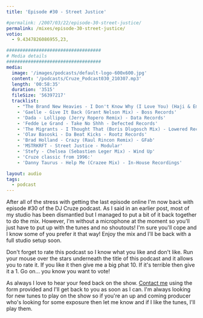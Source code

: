```yaml
---
title: 'Episode #30 - Street Justice'

#permalink: /2007/03/22/episode-30-street-justice/
permalink: /mixes/episode-30-street-justice/
votio:
  - 9.4347826086955,23,

###################################
# Media details
###################################
media:
  image: '/images/podcasts/default-logo-600x600.jpg'
  content: '/podcasts/Cruze_Podcast030_210307.mp3'
  length: '00:58:35'
  duration: '3515'
  fileSize: '56397217'
  tracklist:
    - "The Brand New Heavies - I Don't Know Why (I Love You) (Haji & Emanuel Remix) - TBNH"
    - 'Gaelle - Give It Back (Grant Nelson Mix) - Boss Records'
    - 'Dada - Lollipop (Jerry Ropero Remix) - Data Records'
    - 'Fedde Le Grand - Take No Shhh - Defected Records'
    - 'The Migrants - I Thought That (Boris Dlugosch Mix) - Lowered Recordings'
    - 'Olav Basoski - Da Beat Kicks - Rootz Records'
    - 'Brad Holland - Crazy (Raul Rincon Remix) - GFab'
    - 'MSTRKRFT - Street Justice - Modular'
    - 'Stefy - Chelsea (Sebastien Leger Mix) - Wind Up'
    - 'Cruze classic from 1996:'
    - 'Danny Taurus - Help Me (Crazee Mix) - In-House Recordings'

layout: audio
tags:
  - podcast
---
```


After all of the stress with getting the last episode online I'm now back with episode #30 of the DJ Cruze podcast. As I said in an earlier post, most of my studio has been dismantled but I managed to put a bit of it back together to do the mix. However, I'm without a microphone at the moment so you'll just have to put up with the tunes and no shoutouts! I'm sure you'll cope and I know some of you prefer it that way! Enjoy the mix and I'll be back with a full studio setup soon.

Don't forget to rate this podcast so I know what you like and don't like. Run your mouse over the stars underneath the title of this podcast and it allows you to rate it. If you like it then give me a big phat 10. If it's terrible then give it a 1. Go on... you know you want to vote!

As always I love to hear your feed back on the show. [Contact me][1] using the form provided and I'll get back to you as soon as I can. I'm always looking for new tunes to play on the show so if you're an up and coming producer who's looking for some exposure then let me know and if I like the tunes, I'll play them.

[1]: /contact
